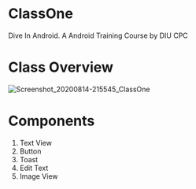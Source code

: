 # ClassOne
Dive In Android. A Android Training Course by DIU CPC
# Class Overview
![Screenshot_20200814-215545_ClassOne](https://user-images.githubusercontent.com/48696824/90269246-2c5ead00-de7a-11ea-9c70-af47eb0df280.jpg)

# Components
01. Text View
02. Button
03. Toast
04. Edit Text
05. Image View
